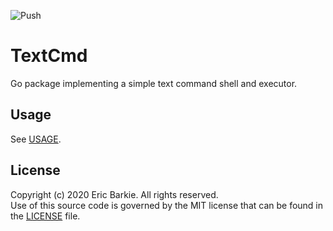 ![Push](https://github.com/ebarkie/textcmd/workflows/Push/badge.svg)

# TextCmd

Go package implementing a simple text command shell and executor. 

## Usage

See [USAGE](USAGE.md).

## License

Copyright (c) 2020 Eric Barkie. All rights reserved.  
Use of this source code is governed by the MIT license
that can be found in the [LICENSE](LICENSE) file.

